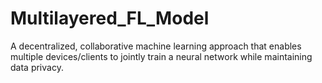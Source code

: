 # Multilayered_FL_Model
A decentralized, collaborative machine learning approach that enables multiple devices/clients to jointly train a neural network while maintaining data privacy.
